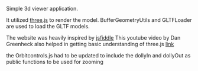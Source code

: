 Simple 3d viewer application.

It utilized [three.js](https://threejs.org/) to render the model.
BufferGeometryUtils and GLTFLoader are used to load the GLTF models.

The website was heavily inspired by [jsfiddle](https://jsfiddle.net/7u84j6kp/)
This youtube video by Dan Greenheck also helped in getting basic understanding of three.js [link](https://www.youtube.com/watch?v=aOQuuotM-Ww&t=123s)

the Orbitcontrols.js had to be updated to include the dollyIn and dollyOut as public functions to be used for zooming

